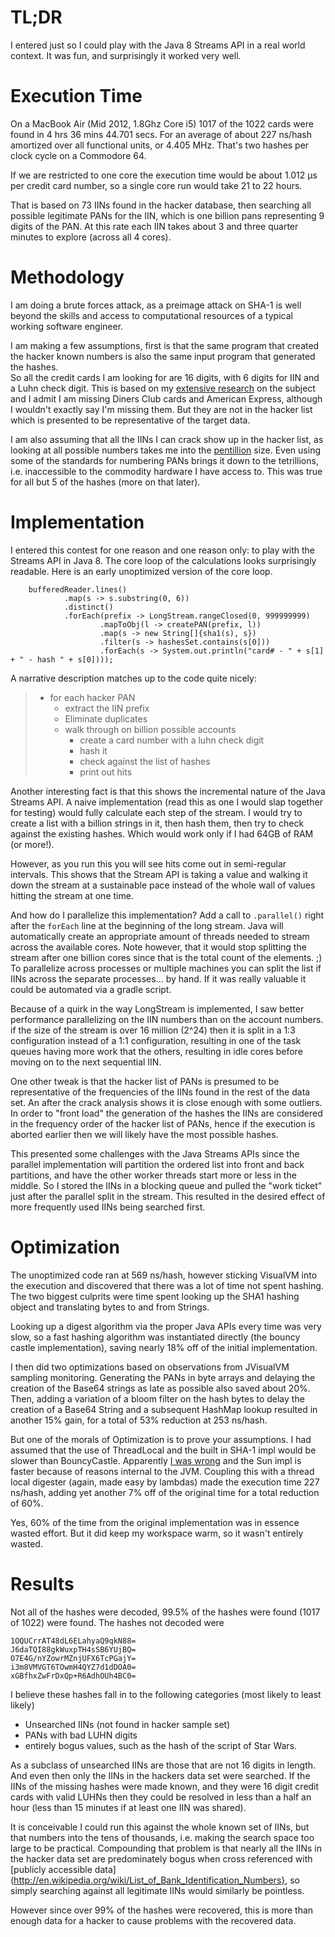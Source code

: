 TL;DR
=====

I entered just so I could play with the Java 8 Streams API in a real world 
context.  It was fun, and surprisingly it worked very well.

Execution Time
==============

On a MacBook Air (Mid 2012, 1.8Ghz Core i5) 1017 of the 1022 cards were found 
in 4 hrs 36 mins 44.701 secs.  For an average of about 227 ns/hash amortized 
over all functional units, or 4.405 MHz.  That's two hashes per clock cycle 
on a Commodore 64.  

If we are restricted to one core the execution time would be about 1.012 µs 
per credit card number, so a single core run would take 21 to 22 hours. 

That is based on 73 IINs found in the hacker database, then searching all 
possible legitimate PANs for the IIN, which is one billion pans representing
9 digits of the PAN. At this rate each IIN takes about 3 and three quarter minutes 
to explore (across all 4 cores).

Methodology
===========

I am doing a brute forces attack, as a preimage attack on SHA-1 is well beyond
the skills and access to computational resources of a typical working software 
engineer.

I am making a few assumptions, first is that the same program that created the 
hacker known numbers is also the same input program that generated the hashes.  
So all the credit cards I am looking for are 16 digits, with 6 digits for IIN 
and a Luhn check digit.  This is based on my 
[extensive research](http://en.wikipedia.org/wiki/Bank_card_number) on the 
subject and I admit I am missing Diners Club cards and American Express, 
although I wouldn't exactly say I'm missing them.  But they are not in the 
hacker list which is presented to be representative of the target data.


I am also assuming that all the IINs I can crack show up in the hacker list,
as looking at all possible numbers takes me into the 
[pentillion](http://www.unc.edu/~rowlett/units/large.html) size.  Even using 
some of the standards for numbering PANs brings it down to the tetrillions,
i.e. inaccessible to the commodity hardware I have access to.  This was true
for all but 5 of the hashes (more on that later).

Implementation
==============

I entered this contest for one reason and one reason only: to play with the 
Streams API in Java 8.  The core loop of the calculations looks surprisingly
readable.  Here is an early unoptimized version of the core loop.

        bufferedReader.lines()
                .map(s -> s.substring(0, 6))
                .distinct()
                .forEach(prefix -> LongStream.rangeClosed(0, 999999999)
                        .mapToObj(l -> createPAN(prefix, l))
                        .map(s -> new String[]{sha1(s), s})
                        .filter(s -> hashesSet.contains(s[0]))
                        .forEach(s -> System.out.println("card# - " + s[1] + " - hash " + s[0])));

A narrative description matches up to the code quite nicely:

> * for each hacker PAN
>     * extract the IIN prefix
>     * Eliminate duplicates
>     * walk through on billion possible accounts
>         * create a card number with a luhn check digit
>         * hash it
>         * check against the list of hashes
>         * print out hits


Another interesting fact is that this shows the incremental nature of the 
Java Streams API.  A naive implementation (read this as one I would slap
together for testing) would fully calculate each step of the stream.  I
would try to create a list with a billion strings in it, then hash them, 
then try to check against the existing hashes.  Which would work only if 
I had 64GB of RAM (or more!).

However, as you run this you will see hits come out in semi-regular intervals.
This shows that the Stream API is taking a value and walking it down the stream
at a sustainable pace instead of the whole wall of values hitting the stream
at one time.

And how do I parallelize this implementation?  Add a call to `.parallel()` 
right after the `forEach` line at the beginning of the long stream.  Java will
automatically create an appropriate amount of threads needed to stream across
the available cores.  Note however, that it would stop splitting the stream
after one billion cores since that is the total count of the elements. ;)
To parallelize across processes or multiple machines you can split the 
list if IINs across the separate processes... by hand.  If it was really
valuable it could be automated via a gradle script.

Because of a quirk in the way LongStream is implemented, I saw better 
performance parallelizing on the IIN numbers than on the account numbers.
if the size of the stream is over 16 million (2^24) then it is split in a 1:3
configuration instead of a 1:1 configuration, resulting in one of the task 
queues having more work that the others, resulting in idle cores before moving
on to the next sequential IIN.

One other tweak is that the hacker list of PANs is presumed to be representative
of the frequencies of the IINs found in the rest of the data set.  An after
the crack analysis shows it is close enough with some outliers.  In order to 
"front load" the generation of the hashes the IINs are considered in the 
frequency order of the hacker list of PANs, hence if the execution is aborted
earlier then we will likely have the most possible hashes.  

This presented some  challenges with the Java Streams APIs since the parallel 
implementation will partition the ordered list into front and back partitions, 
and have the other worker threads start more or less in the middle.  So I 
stored the IINs in a blocking queue and pulled the "work ticket" just after the
parallel split in the stream.  This resulted in the desired effect of more
frequently used IINs being searched first.

Optimization
============
The unoptimized code ran at 569 ns/hash, however sticking VisualVM into the 
execution and discovered that there was a lot of time not spent hashing.  The 
two biggest culprits were time spent looking up the SHA1 hashing object and
translating bytes to and from Strings.

Looking up a digest algorithm via the proper Java APIs every time was very 
slow, so a fast hashing algorithm was instantiated directly (the 
bouncy castle implementation), saving nearly 18% off of the initial 
implementation.  

I then did two optimizations based on observations from JVisualVM sampling 
monitoring.  Generating the PANs in byte arrays and delaying the creation of 
the Base64 strings as late as possible also saved about 20%.  Then, adding a 
variation of a bloom filter on the hash bytes to delay the creation of a 
Base64 String and a subsequent HashMap lookup resulted in another 15% gain, 
for a total of 53% reduction at 253 ns/hash.

But one of the morals of Optimization is to prove your assumptions.  I had
assumed that the use of ThreadLocal and the built in SHA-1 impl would be 
slower than BouncyCastle.  Apparently [I was 
wrong](http://bouncy-castle.1462172.n4.nabble.com/SHA1-speed-and-correctness-td4656567.html)
and the Sun impl is faster because of reasons internal to the JVM.  Coupling
this with a thread local digester (again, made easy by lambdas) made the 
execution time 227 ns/hash, adding yet another 7% off of the original time 
for a total reduction of 60%.
 
Yes, 60% of the time from the original implementation was in essence wasted
effort.  But it did keep my workspace warm, so it wasn't entirely wasted.


Results
=======

Not all of the hashes were decoded, 99.5% of the hashes were found (1017 of 1022) were found.
The hashes not decoded were

    1OQUCrrAT48dL6ELahyaQ9qkN88=
    J6daTQI88gkWuxpTH4sSB6YUjBQ=
    O7E4G/nYZowrMZnjUFX6TcPGajY=
    i3m8VMVGT6TOwmH4QYZ7d1dDOA0=
    xGBfhxZwFrDxQp+R6AdhOUh4BC0=

I believe these hashes fall in to the following categories (most likely to 
least likely)

* Unsearched IINs (not found in hacker sample set)
* PANs with bad LUHN digits
* entirely bogus values, such as the hash of the script of Star Wars.
 
As a subclass of unsearched IINs are those that are not 16 digits in length.  
And even then only the IINs in the hackers data set were searched.  If the IINs
of the missing hashes were made known, and they were 16 digit credit cards with 
valid LUHNs then they could be resolved in less than a half an hour (less than 
15 minutes if at least one IIN was shared).

It is conceivable I could run this against the whole known set of IINs, but 
that numbers into the tens of thousands, i.e. making the search space too 
large to be practical.  Compounding that problem is that nearly all the IINs 
in the hacker data set are predominately bogus when cross referenced with 
[publicly accessible 
data](http://en.wikipedia.org/wiki/List_of_Bank_Identification_Numbers}, so
simply searching against all legitimate IINs would similarly be pointless.

However since over 99% of the hashes were recovered, this is more than enough
data for a hacker to cause problems with the recovered data.
